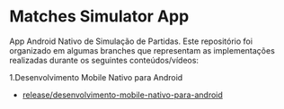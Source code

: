 # Matches Simulator App

App Android Nativo de Simulação de Partidas. Este repositório foi organizado em algumas branches que representam as implementações realizadas durante os seguintes conteúdos/vídeos:

1.Desenvolvimento Mobile Nativo para Android
   - [release/desenvolvimento-mobile-nativo-para-android](https://github.com/Andre840/matches-simulator-app/tree/release/desenvolvimento-mobile-nativo-para-android)
   
